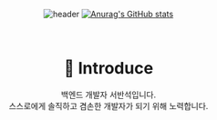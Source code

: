 <div align=center>

![header](https://capsule-render.vercel.app/api?type=waving&color=timeGradient&height=400&section=header&text=BackEnd_BanseokSuh&fontSize=70)
[![Anurag's GitHub stats](https://github-readme-stats.vercel.app/api?username=BanseokSuh&show_icons=true&count_private=true&theme=tokyonight)](https://github.com/BanseokSuh/)

<br>

# 🥳 Introduce
  백엔드 개발자 서반석입니다.
<br>
  스스로에게 솔직하고 겸손한 개발자가 되기 위해 노력합니다.
